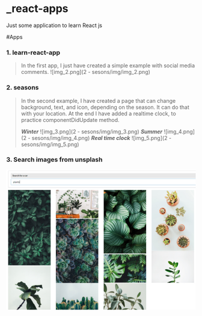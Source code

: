 # _react-apps
 Just some application to learn React js

#Apps

### 1. learn-react-app

> In the first app, I just have created a simple example with social media comments.
> ![img_2.png](2 - sesons/img/img_2.png)
> 
### 2. seasons
> In the second example, I have created a page that can change background, text, and icon, depending on the season. It can do that with your location. At the end I have added a realtime clock, to practice componentDidUpdate method.
> 
> ***Winter***
> ![img_3.png](2 - sesons/img/img_3.png)
> ***Summer***
> ![img_4.png](2 - sesons/img/img_4.png)
> ***Real time clock***
> ![img_5.png](2 - sesons/img/img_5.png)
> 
### 3. Search images from unsplash
![img.png](img/img.png)
